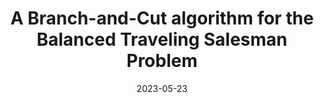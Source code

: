 ---
title: "A Branch-and-Cut algorithm for the Balanced Traveling Salesman Problem"
collection: publications
permalink: /publication/2023-05-23-paper6
type: preprint
date: 2023-05-23
venue: 'HAL'
paperurl: 'https://cnrs.hal.science/hal-04102687 '
---